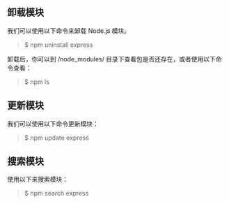 ## 卸载模块
我们可以使用以下命令来卸载 Node.js 模块。
> $ npm uninstall express

卸载后，你可以到 /node_modules/ 目录下查看包是否还存在，或者使用以下命令查看：
> $ npm ls

## 更新模块
我们可以使用以下命令更新模块：
> $ npm update express

## 搜索模块
使用以下来搜索模块：
> $ npm search express